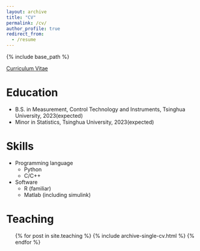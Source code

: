 ```yaml
---
layout: archive
title: "CV"
permalink: /cv/
author_profile: true
redirect_from:
  - /resume
---
```


{% include base_path %}

[Curriculum Vitae](https://mariana2000.github.io/files/cv_wxh_English.pdf)

Education
======
* B.S. in Measurement, Control Technology and Instruments, Tsinghua University, 2023(expected)
* Minor in Statistics, Tsinghua University, 2023(expected)

<!-- Work experience
======
* Summer 2015: Research Assistant
  * Github University
  * Duties included: Tagging issues
  * Supervisor: Professor Git

* Fall 2015: Research Assistant
  * Github University
  * Duties included: Merging pull requests
  * Supervisor: Professor Hub -->
  
Skills
======
* Programming language
  * Python
  * C/C++
* Software
  * R (familiar)
  * Matlab (including simulink)

<!-- Publications
======
  <ul>{% for post in site.publications %}
    {% include archive-single-cv.html %}
  {% endfor %}</ul>
  
Talks
======
  <ul>{% for post in site.talks %}
    {% include archive-single-talk-cv.html %}
  {% endfor %}</ul>  -->
  
Teaching
======
  <ul>{% for post in site.teaching %}
    {% include archive-single-cv.html %}
  {% endfor %}</ul>

<!--   
Service and leadership
======
* Currently signed in to 43 different slack teams -->
